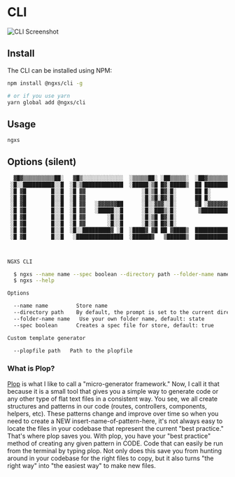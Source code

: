 # CLI

![CLI Screenshot](../../.gitbook/assets/cli.gif)

## Install

The CLI can be installed using NPM:

```bash
npm install @ngxs/cli -g

# or if you use yarn
yarn global add @ngxs/cli
```

## Usage

```bash
ngxs
```

## Options \(silent\)

```bash
  ▓█▓▒▒▒▒▒▒▒▒▒▒██░   ▓█▒░░░░░░░░░░░░░  ░▒▒▒▒▒██░ ░██▒▒▒▒▒░  ░██▓▒▒▒▒▒▒▒▒▒▒▒▒░
 ░█░░██████████░░█  ░█░▒█████████████  ░█████░▒█ █▓░█████▒  ██ █████████████▓
 ░█ ▓█        █░░█  ░█ ▓▓                  ░█░▒█ █▓░█░      ██ █░
 ░█ ▓█        █░░█  ░█ ▓▓                  ░█░▒█░█▓░█░      ██ █░
 ░█ ▓█        █░░█  ░█ ▓▓   ░▓▓▓▓▓▓██      ░█░░▓▓▓░░█░      ▓█ ░▓▓▓▓▓▓▓▓▓███
 ░█ ▓█        █░░█  ░█ ▓▓   ░█████░░█      ░█░░███▒░█░       ▒████████████ █▒
 ░█ ▓█        █░░█  ░█ ▓▓       ░█░░█      ░█░▒█ █▓░█░                  ▓█ █▓
 ░█ ▓█        █░░█  ░█ ▓▓       ░█░░█      ░█░▒█ █▓░█░                  ▓█ █▓
 ░█ ▓█        █░░█  ░█░░█████████▓ ░█  ░████▓ ▓█ ██ ▓████▒  █████████████▒░█▒
 ░█ ▓█        █░░█   ░███████████████  ░██████▓   ▒██████▒  ███████████████░



NGXS CLI

  $ ngxs --name name --spec boolean --directory path --folder-name name
  $ ngxs --help

Options

  --name name         Store name
  --directory path    By default, the prompt is set to the current directory
  --folder-name name   Use your own folder name, default: state
  --spec boolean      Creates a spec file for store, default: true

Custom template generator

  --plopfile path   Path to the plopfile
```

### What is Plop?

[Plop](https://www.npmjs.com/package/plop) is what I like to call a "micro-generator framework." Now, I call it that because it is a small tool that gives you a simple way to generate code or any other type of flat text files in a consistent way. You see, we all create structures and patterns in our code \(routes, controllers, components, helpers, etc\). These patterns change and improve over time so when you need to create a NEW insert-name-of-pattern-here, it's not always easy to locate the files in your codebase that represent the current "best practice." That's where plop saves you. With plop, you have your "best practice" method of creating any given pattern in CODE. Code that can easily be run from the terminal by typing plop. Not only does this save you from hunting around in your codebase for the right files to copy, but it also turns "the right way" into "the easiest way" to make new files.


